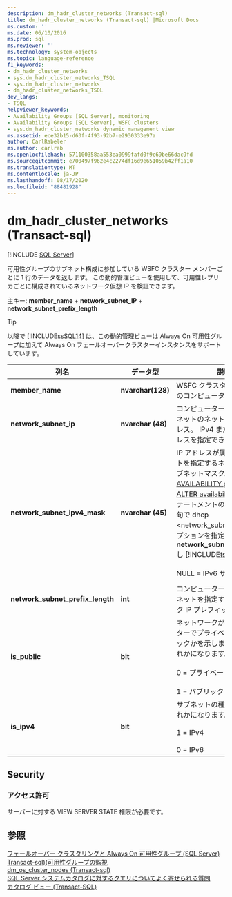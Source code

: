 ```yaml
---
description: dm_hadr_cluster_networks (Transact-sql)
title: dm_hadr_cluster_networks (Transact-sql) |Microsoft Docs
ms.custom: ''
ms.date: 06/10/2016
ms.prod: sql
ms.reviewer: ''
ms.technology: system-objects
ms.topic: language-reference
f1_keywords:
- dm_hadr_cluster_networks
- sys.dm_hadr_cluster_networks_TSQL
- sys.dm_hadr_cluster_networks
- dm_hadr_cluster_networks_TSQL
dev_langs:
- TSQL
helpviewer_keywords:
- Availability Groups [SQL Server], monitoring
- Availability Groups [SQL Server], WSFC clusters
- sys.dm_hadr_cluster_networks dynamic management view
ms.assetid: ece32b15-d63f-4f93-92b7-e2930333e97a
author: CarlRabeler
ms.author: carlrab
ms.openlocfilehash: 571100358aa553ea0999fafd0f9c69be66dac9fd
ms.sourcegitcommit: e700497f962e4c2274df16d9e651059b42ff1a10
ms.translationtype: MT
ms.contentlocale: ja-JP
ms.lasthandoff: 08/17/2020
ms.locfileid: "88481928"
---
```

# <a name="sysdm_hadr_cluster_networks-transact-sql"></a>dm_hadr_cluster_networks (Transact-sql)
[!INCLUDE [SQL Server](../../includes/applies-to-version/sqlserver.md)]

  可用性グループのサブネット構成に参加している WSFC クラスター メンバーごとに 1 行のデータを返します。 この動的管理ビューを使用して、可用性レプリカごとに構成されているネットワーク仮想 IP を検証できます。  
  
 主キー: **member_name**  +  **network_subnet_IP**  +  **network_subnet_prefix_length**  
  
 > [!TIP]
 > 以降で [!INCLUDE[ssSQL14](../../includes/sssql14-md.md)] は、この動的管理ビューは Always On 可用性グループに加えて Always On フェールオーバークラスターインスタンスをサポートしています。  
  
|列名|データ型|説明|  
|-----------------|---------------|-----------------|  
|**member_name**|**nvarchar(128)**|WSFC クラスター内のノードのコンピューター名。|  
|**network_subnet_ip**|**nvarchar (48)**|コンピューターが属するサブネットのネットワーク IP アドレス。 IPv4 または IPv6 アドレスを指定できます。|  
|**network_subnet_ipv4_mask**|**nvarchar (45)**|IP アドレスが属するサブネットを指定するネットワークサブネットマスク。 [CREATE AVAILABILITY group](../../t-sql/statements/create-availability-group-transact-sql.md)または[ALTER availability GROUP](../../t-sql/statements/alter-availability-group-transact-sql.md)ステートメントの WITH dhcp 句で dhcp <network_subnet_option> オプションを指定するには、 **network_subnet_ipv4_mask**し [!INCLUDE[tsql](../../includes/tsql-md.md)] ます。<br /><br /> NULL = IPv6 サブネット。|  
||||  
|**network_subnet_prefix_length**|**int**|コンピューターが属するサブネットを指定するネットワーク IP プレフィックス長。|  
|**is_public**|**bit**|ネットワークが WSFC クラスターでプライベートかパブリックかを示します。次のいずれかになります。<br /><br /> 0 = プライベート<br /><br /> 1 = パブリック|  
|**is_ipv4**|**bit**|サブネットの種類。次のいずれかになります。<br /><br /> 1 = IPv4<br /><br /> 0 = IPv6|  
  
## <a name="security"></a>Security  
  
### <a name="permissions"></a>アクセス許可  
 サーバーに対する VIEW SERVER STATE 権限が必要です。  
  
## <a name="see-also"></a>参照  
 [フェールオーバー クラスタリングと Always On 可用性グループ &#40;SQL Server&#41;](../../database-engine/availability-groups/windows/failover-clustering-and-always-on-availability-groups-sql-server.md)   
 [Transact-sql&#41;&#40;可用性グループの監視 ](../../database-engine/availability-groups/windows/monitor-availability-groups-transact-sql.md)   
 [dm_os_cluster_nodes &#40;Transact-sql&#41;](../../relational-databases/system-dynamic-management-views/sys-dm-os-cluster-nodes-transact-sql.md)   
 [SQL Server システムカタログに対するクエリについてよく寄せられる質問](../../relational-databases/system-catalog-views/querying-the-sql-server-system-catalog-faq.md)   
 [カタログ ビュー &#40;Transact-SQL&#41;](../../relational-databases/system-catalog-views/catalog-views-transact-sql.md)  
  
  
